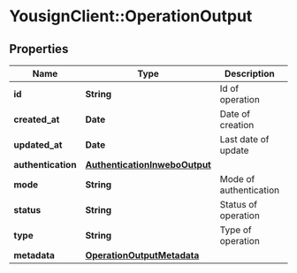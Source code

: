 # YousignClient::OperationOutput

## Properties
Name | Type | Description | Notes
------------ | ------------- | ------------- | -------------
**id** | **String** | Id of operation | [optional] 
**created_at** | **Date** | Date of creation | [optional] 
**updated_at** | **Date** | Last date of update | [optional] 
**authentication** | [**AuthenticationInweboOutput**](AuthenticationInweboOutput.md) |  | [optional] 
**mode** | **String** | Mode of authentication | [optional] 
**status** | **String** | Status of operation | [optional] 
**type** | **String** | Type of operation | [optional] 
**metadata** | [**OperationOutputMetadata**](OperationOutputMetadata.md) |  | [optional] 


